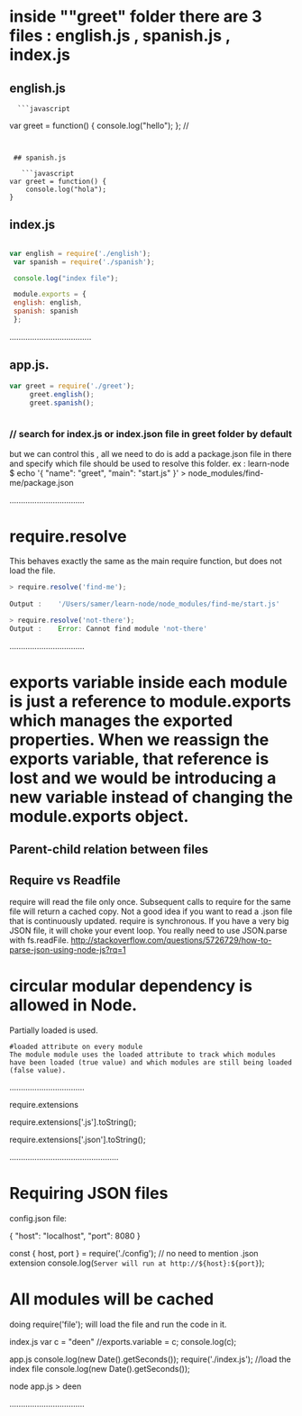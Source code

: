 





# inside ""greet" folder there are 3 files : english.js , spanish.js , index.js

   ## english.js 
   
      ```javascript
var greet = function() {
  console.log("hello");
}; //

```
      
  
 ## spanish.js
   
   ```javascript
var greet = function() {
	console.log("hola");
}

```



   ## index.js
   
   ```javascript
   
   var english = require('./english');
    var spanish = require('./spanish');

    console.log("index file");

    module.exports = {
	english: english,
	spanish: spanish	
    };

```
     
....................................

## app.js.

```javascript
var greet = require('./greet'); 
     greet.english();
     greet.spanish();
     
```
     

### // search for index.js or index.json file in greet folder by default 
but we can control this , all we need to do is add a package.json file in there and specify which file should be used to resolve this folder.
ex : learn-node $ echo '{ "name": "greet", "main": "start.js" }' > node_modules/find-me/package.json

.................................

# require.resolve

This behaves exactly the same as the main require function, but does not load the file.

```javascript
> require.resolve('find-me');
		
Output :	'/Users/samer/learn-node/node_modules/find-me/start.js'

> require.resolve('not-there');
Output :	Error: Cannot find module 'not-there'

```

.................................


# exports variable inside each module is just a reference to module.exports which manages the exported properties. When we reassign the exports variable, that reference is lost and we would be introducing a new variable instead of changing the module.exports object.
## Parent-child relation between files

## Require vs Readfile
require will read the file only once. Subsequent calls to require for the same file will return a cached copy. Not a good idea if you want to read a .json file that is continuously updated.
require is synchronous. If you have a very big JSON file, it will choke your event loop. You really need to use JSON.parse with fs.readFile.
http://stackoverflow.com/questions/5726729/how-to-parse-json-using-node-js?rq=1


 # circular modular dependency is allowed in Node.
 Partially loaded is used.
 
   	#loaded attribute on every module
	The module module uses the loaded attribute to track which modules have been loaded (true value) and which modules are still being loaded (false value).

.................................

require.extensions 

require.extensions['.js'].toString();

require.extensions['.json'].toString();




................................................
# Requiring JSON files

config.json file:

{
  "host": "localhost",
  "port": 8080
}


const { host, port } = require('./config');  // no need to mention .json extension
console.log(`Server will run at http://${host}:${port}`);


 
     
 # All modules will be cached
 doing require('file'); will load the file and run the code in it.
 

index.js
	var c = "deen"
	//exports.variable = c;
	console.log(c);

app.js
	console.log(new Date().getSeconds());
	require('./index.js');  //load the index file
	console.log(new Date().getSeconds());

node app.js > deen 





.................................
